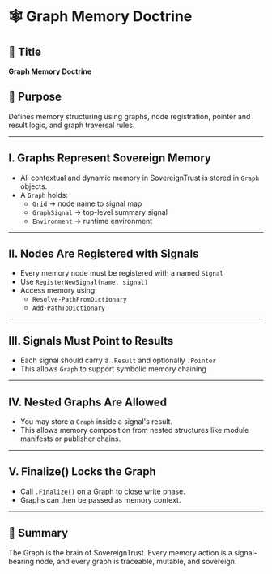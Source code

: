 # 🕸️ Graph Memory Doctrine

## 📖 Title
**Graph Memory Doctrine**

## 🌟 Purpose
Defines memory structuring using graphs, node registration, pointer and result logic, and graph traversal rules.

---

## I. Graphs Represent Sovereign Memory

- All contextual and dynamic memory in SovereignTrust is stored in `Graph` objects.
- A `Graph` holds:
  - `Grid` → node name to signal map
  - `GraphSignal` → top-level summary signal
  - `Environment` → runtime environment

---

## II. Nodes Are Registered with Signals

- Every memory node must be registered with a named `Signal`
- Use `RegisterNewSignal(name, signal)`
- Access memory using:
  - `Resolve-PathFromDictionary`
  - `Add-PathToDictionary`

---

## III. Signals Must Point to Results

- Each signal should carry a `.Result` and optionally `.Pointer`
- This allows `Graph` to support symbolic memory chaining

---

## IV. Nested Graphs Are Allowed

- You may store a `Graph` inside a signal's result.
- This allows memory composition from nested structures like module manifests or publisher chains.

---

## V. Finalize() Locks the Graph

- Call `.Finalize()` on a Graph to close write phase.
- Graphs can then be passed as memory context.

---

## 🧠 Summary

The Graph is the brain of SovereignTrust. Every memory action is a signal-bearing node, and every graph is traceable, mutable, and sovereign.